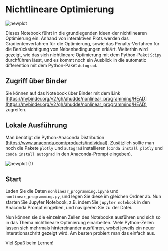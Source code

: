 # Nichtlineare Optimierung

![newplot](https://user-images.githubusercontent.com/60978072/150697749-3bf39092-d7b7-4ff3-8c2b-a50b096422bb.png)

Dieses Notebook führt in die grundlegenden Ideen der nichtlinearen Optimierung ein. Anhand von interaktiven Plots werden das Gradientenverfahren für die Optimierung, sowie das Penalty-Verfahren für die Berücksichtigung von Nebenbedingungen erklärt. 
Weiterhin wird gezeigt, wie das sich nichtlineare Optimierung mit dem Python-Paket `Scipy` durchführen lässt, und es kommt noch ein Ausblick in die automatic differention mit dem Python-Paket `Autograd`.

## Zugriff über Binder

Sie können auf das Notebook über Binder mit dem Link [https://mybinder.org/v2/gh/ahudde/nonlinear_programming/HEAD](https://mybinder.org/v2/gh/ahudde/nonlinear_programming/HEAD) zugreifen.

## Lokale Ausführung

Man benötigt die Python-Anaconda Distribution (https://www.anaconda.com/products/individual). Zusätzlich sollte man noch die Pakete `plotly` und `autograd` installieren (`conda install plotly` und `conda install autograd` in den Anaconda-Prompt eingeben).

![newplot (1)](https://user-images.githubusercontent.com/60978072/150698083-237ed06e-2020-4e94-80a3-e9b2fe2b95f3.png)

## Start

Laden Sie die Daten `nonlinear_programming.ipynb` und `nonlinear_programming.py`, und legen Sie diese im gleichen Ordner ab. Nun starten Sie Jupyter Notebook, z.B. indem Sie `jupyter notebook` in den Anaconda Prompt eingeben, und navigieren Sie zu der Datei.

Nun können sie die einzelnen Zellen des Notebooks ausführen und sich so in das Thema nichtlineare Optimierung einarbeiten. Viele Python-Zellen lassen sich mehrmals hintereinander ausführen, wobei jeweils ein neuer Interationsschritt gezeigt wird. Am besten probiert man das einfach aus.

Viel Spaß beim Lernen!
